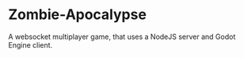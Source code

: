 # Zombie-Apocalypse
A websocket multiplayer game, that uses a NodeJS server and Godot Engine client.

